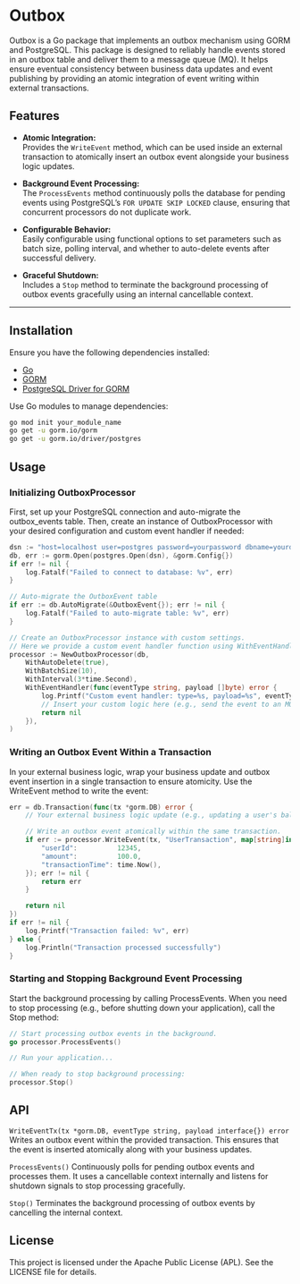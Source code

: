 # Outbox

Outbox is a Go package that implements an outbox mechanism using GORM and PostgreSQL. This package is designed to reliably handle events stored in an outbox table and deliver them to a message queue (MQ). It helps ensure eventual consistency between business data updates and event publishing by providing an atomic integration of event writing within external transactions.

## Features

- **Atomic Integration:**  
  Provides the `WriteEvent` method, which can be used inside an external transaction to atomically insert an outbox event alongside your business logic updates.

- **Background Event Processing:**  
  The `ProcessEvents` method continuously polls the database for pending events using PostgreSQL’s `FOR UPDATE SKIP LOCKED` clause, ensuring that concurrent processors do not duplicate work.

- **Configurable Behavior:**  
  Easily configurable using functional options to set parameters such as batch size, polling interval, and whether to auto-delete events after successful delivery.

- **Graceful Shutdown:**  
  Includes a `Stop` method to terminate the background processing of outbox events gracefully using an internal cancellable context.

---

## Installation

Ensure you have the following dependencies installed:

- [Go](https://golang.org/)
- [GORM](https://gorm.io/)
- [PostgreSQL Driver for GORM](https://gorm.io/docs/connecting_to_the_database.html#PostgreSQL)

Use Go modules to manage dependencies:

```bash
go mod init your_module_name
go get -u gorm.io/gorm
go get -u gorm.io/driver/postgres
```

## Usage

### Initializing OutboxProcessor

First, set up your PostgreSQL connection and auto-migrate the outbox_events table. Then, create an instance of OutboxProcessor with your desired configuration and custom event handler if needed:

```go
dsn := "host=localhost user=postgres password=yourpassword dbname=yourdb port=5432 sslmode=disable TimeZone=Asia/Taipei"
db, err := gorm.Open(postgres.Open(dsn), &gorm.Config{})
if err != nil {
    log.Fatalf("Failed to connect to database: %v", err)
}

// Auto-migrate the OutboxEvent table
if err := db.AutoMigrate(&OutboxEvent{}); err != nil {
    log.Fatalf("Failed to auto-migrate table: %v", err)
}

// Create an OutboxProcessor instance with custom settings.
// Here we provide a custom event handler function using WithEventHandler.
processor := NewOutboxProcessor(db,
    WithAutoDelete(true),
    WithBatchSize(10),
    WithInterval(3*time.Second),
    WithEventHandler(func(eventType string, payload []byte) error {
        log.Printf("Custom event handler: type=%s, payload=%s", eventType, payload)
        // Insert your custom logic here (e.g., send the event to an MQ)
        return nil
    }),
)
```

### Writing an Outbox Event Within a Transaction

In your external business logic, wrap your business update and outbox event insertion in a single transaction to ensure atomicity. Use the WriteEvent method to write the event:

```go
err = db.Transaction(func(tx *gorm.DB) error {
    // Your external business logic update (e.g., updating a user's balance)

    // Write an outbox event atomically within the same transaction.
    if err := processor.WriteEvent(tx, "UserTransaction", map[string]interface{}{
        "userId":          12345,
        "amount":          100.0,
        "transactionTime": time.Now(),
    }); err != nil {
        return err
    }

    return nil
})
if err != nil {
    log.Printf("Transaction failed: %v", err)
} else {
    log.Println("Transaction processed successfully")
}
```


### Starting and Stopping Background Event Processing

Start the background processing by calling ProcessEvents. When you need to stop processing (e.g., before shutting down your application), call the Stop method:

```go
// Start processing outbox events in the background.
go processor.ProcessEvents()

// Run your application...

// When ready to stop background processing:
processor.Stop()
```

## API

`WriteEventTx(tx *gorm.DB, eventType string, payload interface{}) error`
Writes an outbox event within the provided transaction. This ensures that the event is inserted atomically along with your business updates.

`ProcessEvents()`
Continuously polls for pending outbox events and processes them. It uses a cancellable context internally and listens for shutdown signals to stop processing gracefully.

`Stop()`
Terminates the background processing of outbox events by cancelling the internal context.

## License

This project is licensed under the Apache Public License (APL). See the LICENSE file for details.
